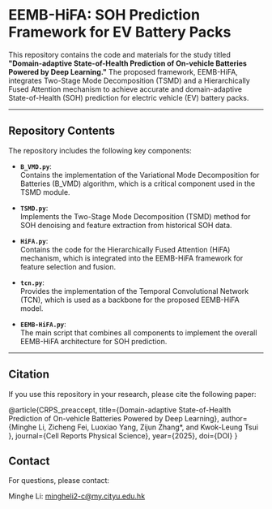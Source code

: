 # EEMB-HiFA: SOH Prediction Framework for EV Battery Packs

This repository contains the code and materials for the study titled **"Domain-adaptive State-of-Health Prediction of On-vehicle Batteries Powered by Deep Learning."** The proposed framework, EEMB-HiFA, integrates Two-Stage Mode Decomposition (TSMD) and a Hierarchically Fused Attention mechanism to achieve accurate and domain-adaptive State-of-Health (SOH) prediction for electric vehicle (EV) battery packs.

---

## Repository Contents

The repository includes the following key components:

- **`B_VMD.py`**:  
  Contains the implementation of the Variational Mode Decomposition for Batteries (B_VMD) algorithm, which is a critical component used in the TSMD module.

- **`TSMD.py`**:  
  Implements the Two-Stage Mode Decomposition (TSMD) method for SOH denoising and feature extraction from historical SOH data.

- **`HiFA.py`**:  
  Contains the code for the Hierarchically Fused Attention (HiFA) mechanism, which is integrated into the EEMB-HiFA framework for feature selection and fusion.

- **`tcn.py`**:  
  Provides the implementation of the Temporal Convolutional Network (TCN), which is used as a backbone for the proposed EEMB-HiFA model.

- **`EEMB-HiFA.py`**:  
  The main script that combines all components to implement the overall EEMB-HiFA architecture for SOH prediction.

---

## Citation

If you use this repository in your research, please cite the following paper:

@article{CRPS_preaccept,
  title={Domain-adaptive State-of-Health Prediction of On-vehicle Batteries Powered by Deep Learning},
  author={Minghe Li, Zicheng Fei, Luoxiao Yang, Zijun Zhang*, and Kwok-Leung Tsui
},
  journal={Cell Reports Physical Science},
  year={2025},
  doi={DOI}
}

## Contact

For questions, please contact:

Minghe Li: mingheli2-c@my.cityu.edu.hk
